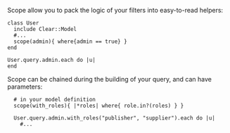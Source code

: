 Scope allow you to pack the logic of your filters into easy-to-read helpers:

```crystal
class User
  include Clear::Model
  #...
  scope(admin){ where{admin == true} }
end

User.query.admin.each do |u|
end
```

Scope can be chained during the building of your query, and can have parameters:

```crystal
  # in your model definition
  scope(with_roles){ |*roles| where{ role.in?(roles) } }
  
  User.query.admin.with_roles("publisher", "supplier").each do |u|
    #...
```